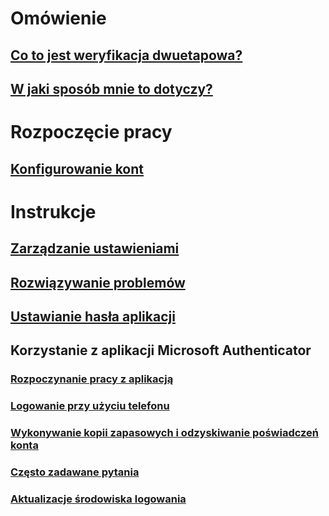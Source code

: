 # Omówienie
## [Co to jest weryfikacja dwuetapowa?](multi-factor-authentication-end-user.md)
## [W jaki sposób mnie to dotyczy?](multi-factor-authentication-end-user-signin.md)

# Rozpoczęcie pracy
## [Konfigurowanie kont](multi-factor-authentication-end-user-first-time.md)

# Instrukcje
## [Zarządzanie ustawieniami](multi-factor-authentication-end-user-manage-settings.md)
## [Rozwiązywanie problemów](multi-factor-authentication-end-user-troubleshoot.md)
## [Ustawianie hasła aplikacji](multi-factor-authentication-end-user-app-passwords.md)
## Korzystanie z aplikacji Microsoft Authenticator
### [Rozpoczynanie pracy z aplikacją](microsoft-authenticator-app-how-to.md)
### [Logowanie przy użyciu telefonu](microsoft-authenticator-app-phone-signin-faq.md)
### [Wykonywanie kopii zapasowych i odzyskiwanie poświadczeń konta](microsoft-authenticator-app-backup-and-recovery.md)
### [Często zadawane pytania](microsoft-authenticator-app-faq.md)
### [Aktualizacje środowiska logowania](sign-in-experience-updates.md)